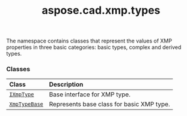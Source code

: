 ﻿---
title: aspose.cad.xmp.types
second_title: Aspose.CAD for Python via .NET API References
description: 
type: docs
weight: 10
url: /python-net/aspose.cad.xmp.types/
is_root: false
---

The namespace contains classes that represent the values of XMP properties in three basic categories: basic types,
complex and derived types.

### Classes
| Class | Description |
| :- | :- |
| [`IXmpType`](/cad/python-net/aspose.cad.xmp.types/ixmptype) | Base interface for XMP type. |
| [`XmpTypeBase`](/cad/python-net/aspose.cad.xmp.types/xmptypebase) | Represents base class for basic XMP type. |


